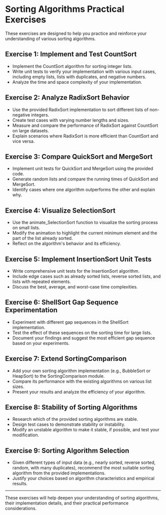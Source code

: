 # Sorting Algorithms Practical Exercises

These exercises are designed to help you practice and reinforce your understanding of various sorting algorithms.

## Exercise 1: Implement and Test CountSort
- Implement the CountSort algorithm for sorting integer lists.
- Write unit tests to verify your implementation with various input cases, including empty lists, lists with duplicates, and negative numbers.
- Analyze the time and space complexity of your implementation.

## Exercise 2: Analyze RadixSort Behavior
- Use the provided RadixSort implementation to sort different lists of non-negative integers.
- Create test cases with varying number lengths and sizes.
- Measure and compare the performance of RadixSort against CountSort on large datasets.
- Explain scenarios where RadixSort is more efficient than CountSort and vice versa.

## Exercise 3: Compare QuickSort and MergeSort
- Implement unit tests for QuickSort and MergeSort using the provided code.
- Generate random lists and compare the running times of QuickSort and MergeSort.
- Identify cases where one algorithm outperforms the other and explain why.

## Exercise 4: Visualize SelectionSort
- Use the animate_SelectionSort function to visualize the sorting process on small lists.
- Modify the animation to highlight the current minimum element and the part of the list already sorted.
- Reflect on the algorithm's behavior and its efficiency.

## Exercise 5: Implement InsertionSort Unit Tests
- Write comprehensive unit tests for the InsertionSort algorithm.
- Include edge cases such as already sorted lists, reverse sorted lists, and lists with repeated elements.
- Discuss the best, average, and worst-case time complexities.

## Exercise 6: ShellSort Gap Sequence Experimentation
- Experiment with different gap sequences in the ShellSort implementation.
- Test the effect of these sequences on the sorting time for large lists.
- Document your findings and suggest the most efficient gap sequence based on your experiments.

## Exercise 7: Extend SortingComparison
- Add your own sorting algorithm implementation (e.g., BubbleSort or HeapSort) to the SortingComparison module.
- Compare its performance with the existing algorithms on various list sizes.
- Present your results and analyze the efficiency of your algorithm.

## Exercise 8: Stability of Sorting Algorithms
- Research which of the provided sorting algorithms are stable.
- Design test cases to demonstrate stability or instability.
- Modify an unstable algorithm to make it stable, if possible, and test your modification.

## Exercise 9: Sorting Algorithm Selection
- Given different types of input data (e.g., nearly sorted, reverse sorted, random, with many duplicates), recommend the most suitable sorting algorithm from the provided implementations.
- Justify your choices based on algorithm characteristics and empirical results.

---

These exercises will help deepen your understanding of sorting algorithms, their implementation details, and their practical performance considerations.
